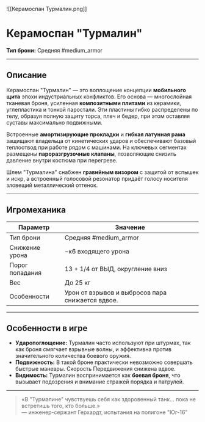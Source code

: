 
![[Керамоспан Турмалин.png]]
# Керамоспан "Турмалин"

**Тип брони:** Средняя #medium_armor

---
## Описание

Керамоспан "Турмалин" — это воплощение концепции **мобильного щита** эпохи индустриальных конфликтов. Его основа — многослойная тканевая броня, усиленная **композитными плитами** из керамики, углепластика и тонкой паростали. Эти пластины гибко распределены по телу, образуя полную защиту торса, плеч и бедер, при этом оставляя суставы максимально подвижными.

Встроенные **амортизирующие прокладки** и **гибкая латунная рама** защищают владельца от кинетических ударов и обеспечивают базовый теплоотвод при работе рядом с машинами. На ключевых сегментах размещены **пароразгрузочные клапаны**, позволяющие снизить давление внутри костюма при перегреве.

Шлем "Турмалина" снабжен **гравийным визором** с защитой от вспышек и искр, а встроенный голосовой резонатор придаёт голосу носителя зловещий металлический оттенок.

---
## Игромеханика

| Параметр        | Значение                                         |
| --------------- | ------------------------------------------------ |
| Тип брони       | Средняя #medium_armor                            |
| Снижение урона  | −к6 входящего урона                              |
| Порог попадания | 13 + 1/4 от ВЫД, округление вниз                 |
| Вес             | До 25 кг                                         |
| Особенности     | Урон от взрывов и выбросов пара снижается вдвое. |

---

## Особенности в игре

- **Ударопоглощение:** Турмалин часто используют при штурмах, так как броня смягчает взрывные волны, и эффективна против значительного количества боевого оружия.
- **Подвижность:** В такой броне практически невозможно совершать быстрые маневры. Скорость Передвижения снижена вдвое.
- **Видимость:** Турмалин воспринимается как **боевая броня**, что вызывает подозрения и внимание стражей порядка и патрулей.

---

> «В "Турмалине" чувствуешь себя как здоровенный танк... пока не встретишь того, кто больше.»  
> — инженер-сержант Герхардт, испытания на полигоне "Юг-16"
